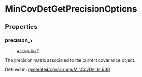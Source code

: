 # MinCovDetGetPrecisionOptions

## Properties

### precision\_?

> [`ArrayLike`](../types/ArrayLike.md)[]

The precision matrix associated to the current covariance object.

Defined in:  [generated/covariance/MinCovDet.ts:630](https://github.com/transitive-bullshit/scikit-learn-ts/blob/122b3c0/packages/sklearn/src/generated/covariance/MinCovDet.ts#L630)
